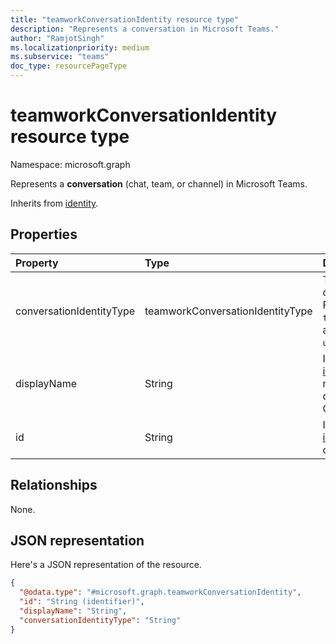 ```yaml
---
title: "teamworkConversationIdentity resource type"
description: "Represents a conversation in Microsoft Teams."
author: "RamjotSingh"
ms.localizationpriority: medium
ms.subservice: "teams"
doc_type: resourcePageType
---
```


# teamworkConversationIdentity resource type

Namespace: microsoft.graph

Represents a **conversation** (chat, team, or channel) in Microsoft Teams.

Inherits from [identity](../resources/identity.md).

## Properties
|Property|Type|Description|
|:---|:---|:---|
|conversationIdentityType|teamworkConversationIdentityType|Type of conversation. Possible values are: `team`, `channel`, `chat`, and `unknownFutureValue`.|
|displayName|String|Inherited from [identity](../resources/identity.md). Display name of the conversation. Optional.|
|id|String|Inherited from [identity](../resources/identity.md). ID of the conversation.|

## Relationships
None.

## JSON representation
Here's a JSON representation of the resource.
<!-- {
  "blockType": "resource",
  "@odata.type": "microsoft.graph.teamworkConversationIdentity"
}
-->
``` json
{
  "@odata.type": "#microsoft.graph.teamworkConversationIdentity",
  "id": "String (identifier)",
  "displayName": "String",
  "conversationIdentityType": "String"
}
```

